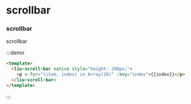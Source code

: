 # scrollbar

### scrollbar

scrollbar

:::demo 
```html
<template>
  <liu-scroll-bar native style="height: 200px;">
    <p v-for="(item, index) in Array(20)" :key="index">{{index}}</p>
  </liu-scroll-bar>
</template>
```
:::
